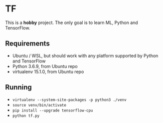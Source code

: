 TF
==
This is a **hobby** project. The only goal is to learn ML, Python and TensorFlow.

Requirements
------------
* Ubuntu / WSL, but should work with any platform supported by Python and TensorFlow
* Python 3.6.9, from Ubuntu repo
* virtualenv 15.1.0, from Ubuntu repo

Running
-------
* ```virtualenv --system-site-packages -p python3 ./venv```
* ```source venv/bin/activate```
* ```pip install --upgrade tensorflow-cpu```
* ```python tf.py```